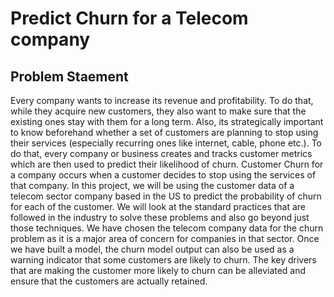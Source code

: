 # Predict Churn for a Telecom company
## Problem Staement
Every company wants to increase its revenue and profitability. To do that, while they acquire new customers, they also want to make sure that the existing ones stay with them for a long term. Also, its strategically important to know beforehand whether a set of customers are planning to stop using their services (especially recurring ones like internet, cable, phone etc.). To do that, every company or business creates and tracks customer metrics which are then used to predict their likelihood of churn. Customer Churn for a company occurs when a customer decides to stop using the services of that company. 
In this project, we will be using the customer data of a telecom sector company based in the US to predict the probability of churn for each of the customer. We will look at the standard practices that are followed in the industry to solve these problems and also go beyond just those techniques. We have chosen the telecom company data for the churn problem as it is a major area of concern for companies in that sector. Once we have built a model, the churn model output can also be used as a warning indicator that some customers are likely to churn. The key drivers that are making the customer more likely to churn can be alleviated and ensure that the customers are actually retained.
